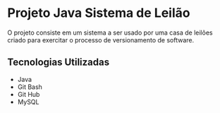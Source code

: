 # Projeto Java Sistema de Leilão
O projeto consiste em um sistema a ser usado por uma casa de leilões criado para exercitar o processo de versionamento de software.

## Tecnologias Utilizadas
- Java
- Git Bash
- Git Hub
- MySQL
